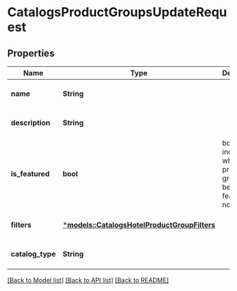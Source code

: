 # CatalogsProductGroupsUpdateRequest

## Properties
Name | Type | Description | Notes
------------ | ------------- | ------------- | -------------
**name** | **String** |  | [optional] [default to None]
**description** | **String** |  | [optional] [default to None]
**is_featured** | **bool** | boolean indicator of whether the product group is being featured or not | [optional] [default to None]
**filters** | [***models::CatalogsHotelProductGroupFilters**](CatalogsHotelProductGroupFilters.md) |  | [optional] [default to None]
**catalog_type** | **String** |  | [optional] [default to None]

[[Back to Model list]](../README.md#documentation-for-models) [[Back to API list]](../README.md#documentation-for-api-endpoints) [[Back to README]](../README.md)


